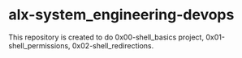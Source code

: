 # alx-system_engineering-devops
This repository is created to do 0x00-shell_basics project, 0x01-shell_permissions, 0x02-shell_redirections.
